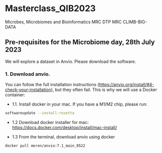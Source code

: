 # Masterclass_QIB2023
Microbes, Microbiomes and Bioinformatics MRC DTP MRC CLIMB-BIG-DATA

## Pre-requisites for the Microbiome day, 28th July 2023

We will explore a dataset in Anvio. Please download the software.

### 1. Download anvio. 
You can follow the full installation instructions (https://anvio.org/install/#4-check-your-installation), but they often fail. This is why we will use a Docker container:

- 1.1. Install docker in your mac. If you have a M1/M2 chip, please run:
````bash
softwareupdate --install-rosetta
````

- 1.2 Download docker installer for mac:
https://docs.docker.com/desktop/install/mac-install/

- 1.3 From the terminal, download anvio using docker
````bash
docker pull meren/anvio:7.1_main_0522
````
